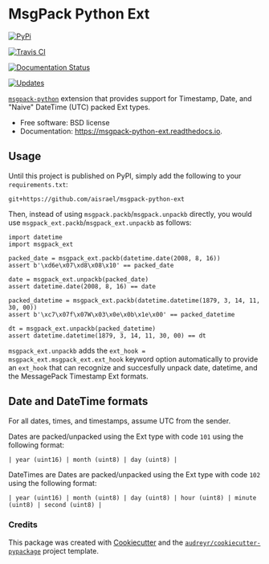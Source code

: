 # MsgPack Python Ext

[![PyPi](https://img.shields.io/pypi/v/msgpack-python-ext.svg)](https://pypi.python.org/pypi/msgpack-python-ext)

[![Travis CI](https://img.shields.io/travis/aisrael/msgpack-python-ext.svg)](https://travis-ci.org/aisrael/msgpack-python-ext)

[![Documentation Status](https://readthedocs.org/projects/msgpack-python-ext/badge/?version=latest)](https://msgpack-python-ext.readthedocs.io/en/latest/?badge=latest)

[![Updates](https://pyup.io/repos/github/aisrael/msgpack-python-ext/shield.svg)](https://pyup.io/repos/github/aisrael/msgpack-python-ext/)

[`msgpack-python`](https://github.com/msgpack/msgpack-python) extension that provides support for Timestamp, Date, and "Naive" DateTime (UTC) packed Ext types.

-   Free software: BSD license
-   Documentation: https://msgpack-python-ext.readthedocs.io.

## Usage

Until this project is published on PyPI, simply add the following to your `requirements.txt`:

```
git+https://github.com/aisrael/msgpack-python-ext
```

Then, instead of using `msgpack.packb`/`msgpack.unpackb` directly, you would use `msgpack_ext.packb`/`msgpack_ext.unpackb` as follows:

```
import datetime
import msgpack_ext

packed_date = msgpack_ext.packb(datetime.date(2008, 8, 16))
assert b'\xd6e\x07\xd8\x08\x10' == packed_date

date = msgpack_ext.unpackb(packed_date)
assert datetime.date(2008, 8, 16) == date

packed_datetime = msgpack_ext.packb(datetime.datetime(1879, 3, 14, 11, 30, 00))
assert b'\xc7\x07f\x07W\x03\x0e\x0b\x1e\x00' == packed_datetime

dt = msgpack_ext.unpackb(packed_datetime)
assert datetime.datetime(1879, 3, 14, 11, 30, 00) == dt
```

`msgpack_ext.unpackb` adds the `ext_hook = msgpack_ext.msgpack_ext.ext_hook` keyword option automatically to provide an `ext_hook` that can recognize and succesfully unpack date, datetime, and the MessagePack Timestamp Ext formats.

## Date and DateTime formats

For all dates, times, and timestamps, assume UTC from the sender.

Dates are packed/unpacked using the Ext type with code `101` using the following format:

```
| year (uint16) | month (uint8) | day (uint8) |
```

DateTimes are Dates are packed/unpacked using the Ext type with code `102` using the following format:

```
| year (uint16) | month (uint8) | day (uint8) | hour (uint8) | minute (uint8) | second (uint8) |
```

### Credits

This package was created with [Cookiecutter] and the [`audreyr/cookiecutter-pypackage`] project template.

[cookiecutter]: https://github.com/audreyr/cookiecutter
[`audreyr/cookiecutter-pypackage`]: https://github.com/audreyr/cookiecutter-pypackage
